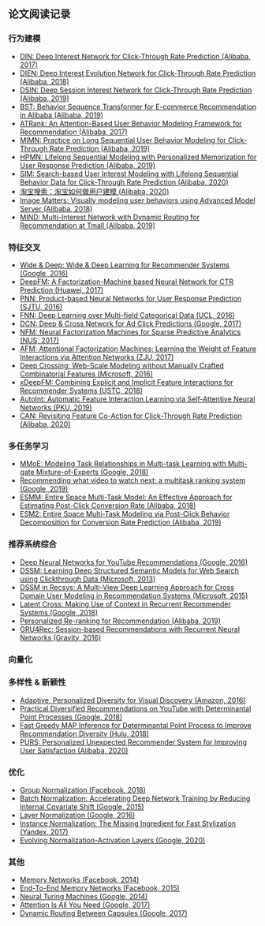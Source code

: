 ## 论文阅读记录

### 行为建模
* [DIN: Deep Interest Network for Click-Through Rate Prediction (Alibaba, 2017)](https://arxiv.org/abs/1706.06978) <br />
* [DIEN: Deep Interest Evolution Network for Click-Through Rate Prediction (Alibaba, 2018)](https://arxiv.org/abs/1809.03672) <br />
* [DSIN: Deep Session Interest Network for Click-Through Rate Prediction (Alibaba, 2019)](https://arxiv.org/abs/1905.06482) <br />
* [BST: Behavior Sequence Transformer for E-commerce Recommendation in Alibaba (Alibaba, 2019)](https://arxiv.org/abs/1905.06874) <br />
* [ATRank: An Attention-Based User Behavior Modeling Framework for Recommendation (Alibaba, 2017)](https://arxiv.org/abs/1711.06632) <br />
* [MIMN: Practice on Long Sequential User Behavior Modeling for Click-Through Rate Prediction (Alibaba, 2019)](https://arxiv.org/abs/1905.09248) <br />
* [HPMN: Lifelong Sequential Modeling with Personalized Memorization for User Response Prediction (Alibaba, 2019)](https://arxiv.org/abs/1905.00758) <br />
* [SIM: Search-based User Interest Modeling with Lifelong Sequential Behavior Data for Click-Through Rate Prediction (Alibaba, 2020)](https://arxiv.org/abs/2006.05639) <br />
* [淘宝搜索：淘宝如何做用户建模 (Alibaba, 2020)](https://mp.weixin.qq.com/s/3urKkPfhi4JC7Qe2pLclsg) <br />
* [Image Matters: Visually modeling user behaviors using Advanced Model Server (Alibaba, 2018)](https://arxiv.org/abs/1711.06505) <br />
* [MIND: Multi-Interest Network with Dynamic Routing for Recommendation at Tmall (Alibaba, 2019)](https://arxiv.org/abs/1904.08030) <br />

### 特征交叉
* [Wide & Deep: Wide & Deep Learning for Recommender Systems (Google, 2016)](https://arxiv.org/abs/1606.07792) <br />
* [DeepFM: A Factorization-Machine based Neural Network for CTR Prediction (Huawei, 2017)](https://arxiv.org/abs/1703.04247) <br />
* [PNN: Product-based Neural Networks for User Response Prediction (SJTU, 2016)](https://arxiv.org/abs/1611.00144) <br />
* [FNN: Deep Learning over Multi-field Categorical Data (UCL, 2016)](https://arxiv.org/abs/1601.02376) <br />
* [DCN: Deep & Cross Network for Ad Click Predictions (Google, 2017)](https://arxiv.org/abs/1708.05123) <br />
* [NFM: Neural Factorization Machines for Sparse Predictive Analytics (NUS, 2017)](https://arxiv.org/abs/1708.05027) <br />
* [AFM: Attentional Factorization Machines: Learning the Weight of Feature Interactions via Attention Networks (ZJU, 2017)](https://arxiv.org/abs/1708.04617) <br />
* [Deep Crossing: Web-Scale Modeling without Manually Crafted Combinatorial Features (Microsoft, 2016)](https://www.kdd.org/kdd2016/subtopic/view/deep-crossing-web-scale-modeling-without-manually-crafted-combinatorial-fea) <br />
* [xDeepFM: Combining Explicit and Implicit Feature Interactions for Recommender Systems (USTC, 2018)](https://arxiv.org/abs/1803.05170) <br />
* [AutoInt: Automatic Feature Interaction Learning via Self-Attentive Neural Networks (PKU, 2019)](https://arxiv.org/abs/1810.11921) <br />
* [CAN: Revisiting Feature Co-Action for Click-Through Rate Prediction (Alibaba, 2020)](https://arxiv.org/abs/2011.05625) <br />

### 多任务学习
* [MMoE: Modeling Task Relationships in Multi-task Learning with Multi-gate Mixture-of-Experts (Google, 2018)](https://dl.acm.org/doi/10.1145/3219819.3220007) <br />
* [Recommending what video to watch next: a multitask ranking system (Google, 2019)](https://dl.acm.org/doi/10.1145/3298689.3346997) <br />
* [ESMM: Entire Space Multi-Task Model: An Effective Approach for Estimating Post-Click Conversion Rate (Alibaba, 2018)](https://arxiv.org/abs/1804.07931) <br />
* [ESM2: Entire Space Multi-Task Modeling via Post-Click Behavior Decomposition for Conversion Rate Prediction (Alibaba, 2019)](https://arxiv.org/abs/1910.07099) <br />

### 推荐系统综合
* [Deep Neural Networks for YouTube Recommendations (Google, 2016)](https://static.googleusercontent.com/media/research.google.com/en//pubs/archive/45530.pdf) <br />
* [DSSM: Learning Deep Structured Semantic Models for Web Search using Clickthrough Data (Microsoft, 2013)](https://www.microsoft.com/en-us/research/publication/learning-deep-structured-semantic-models-for-web-search-using-clickthrough-data/) <br />
* [DSSM in Recsys: A Multi-View Deep Learning Approach for Cross Domain User Modeling in Recommendation Systems (Microsoft, 2015)](https://www.microsoft.com/en-us/research/wp-content/uploads/2016/02/frp1159-songA.pdf) <br />
* [Latent Cross: Making Use of Context in Recurrent Recommender Systems (Google, 2018)](https://research.google/pubs/pub46488/) <br />
* [Personalized Re-ranking for Recommendation (Alibaba, 2019)](https://arxiv.org/abs/1904.06813) <br />
* [GRU4Rec: Session-based Recommendations with Recurrent Neural Networks (Gravity, 2016)](https://arxiv.org/abs/1511.06939) <br />

### 向量化

### 多样性 & 新颖性
* [Adaptive, Personalized Diversity for Visual Discovery (Amazon, 2016)](https://arxiv.org/abs/1810.01477) <br />
* [Practical Diversified Recommendations on YouTube with Determinantal Point Processes (Google, 2018)](https://dl.acm.org/doi/pdf/10.1145/3269206.3272018) <br />
* [Fast Greedy MAP Inference for Determinantal Point Process to Improve Recommendation Diversity (Hulu, 2018)](https://arxiv.org/abs/1709.05135) <br />
* [PURS: Personalized Unexpected Recommender System for Improving User Satisfaction (Alibaba, 2020)](https://lpworld.github.io/files/recsys20.pdf) <br />

### 优化
* [Group Normalization (Facebook, 2018)](https://arxiv.org/abs/1803.08494) <br />
* [Batch Normalization: Accelerating Deep Network Training by Reducing Internal Covariate Shift (Google, 2015)](https://arxiv.org/abs/1502.03167) <br />
* [Layer Normalization (Google, 2016)](https://arxiv.org/abs/1607.06450) <br />
* [Instance Normalization: The Missing Ingredient for Fast Stylization (Yandex, 2017)](https://arxiv.org/abs/1607.08022) <br />
* [Evolving Normalization-Activation Layers (Google, 2020)](https://arxiv.org/abs/2004.02967) <br />

### 其他
* [Memory Networks (Facebook, 2014)](https://arxiv.org/abs/1410.3916) <br />
* [End-To-End Memory Networks (Facebook, 2015)](https://arxiv.org/abs/1503.08895) <br />
* [Neural Turing Machines (Google, 2014)](https://arxiv.org/abs/1410.5401) <br />
* [Attention Is All You Need (Google, 2017)](https://arxiv.org/abs/1706.03762) <br />
* [Dynamic Routing Between Capsules (Google, 2017)](https://arxiv.org/abs/1710.09829) <br />
